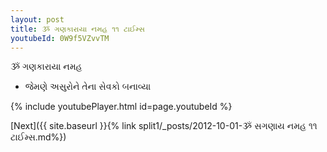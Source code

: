 ```yaml
---
layout: post
title: ૐ ગણકારાયા નમહ ૧૧ ટાઈમ્સ
youtubeId: 0W9f5VZvvTM
---
```

 
 
 ૐ ગણકારાયા નમહ  
 
 -  જેમણે અસુરોને તેના સેવકો બનાવ્યા 
 
  
 
  
 
 
 
 
 
 


{% include youtubePlayer.html id=page.youtubeId %}
 
[Next]({{ site.baseurl }}{% link  split1/_posts/2012-10-01-ૐ સગણાય નમહ ૧૧ ટાઈમ્સ.md%})
 
